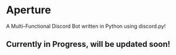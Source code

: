 # Aperture
A Multi-Functional Discord Bot written in Python using discord.py!

## Currently in Progress, will be updated soon!